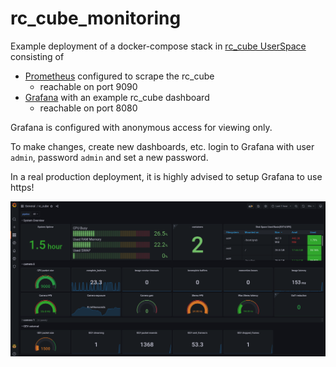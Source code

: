 # rc_cube_monitoring

Example deployment of a docker-compose stack in [rc_cube UserSpace](https://doc.rc-cube.com/latest/en/userspace.html)
consisting of

* [Prometheus](https://prometheus.io) configured to scrape the rc_cube
  * reachable on port 9090
* [Grafana](https://grafana.com) with an example rc_cube dashboard
  * reachable on port 8080

Grafana is configured with anonymous access for viewing only.

To make changes, create new dashboards, etc. login to Grafana with user `admin`, password `admin` and set a new password.

In a real production deployment, it is highly advised to setup Grafana to use https!

![dashboard](img/rc_cube_monitoring-dashboard.png)
